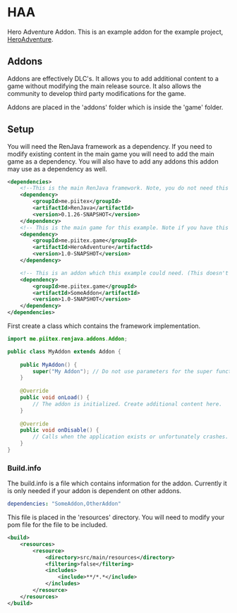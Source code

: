 # HAA
Hero Adventure Addon. This is an example addon for the example project, [HeroAdventure](https://github.com/HackusatePvP/HeroAdventure).

## Addons
Addons are effectively DLC's. It allows you to add additional content to a game without modifying the main release source.
It also allows the community to develop third party modifications for the game.

Addons are placed in the 'addons' folder which is inside the 'game' folder.

## Setup
You will need the RenJava framework as a dependency. If you need to modify existing content in the main game you will need to add the main game as a dependency.
You will also have to add any addons this addon may use as a dependency as well.
```xml
<dependencies>
    <!--This is the main RenJava framework. Note, you do not need this if your main game is a dependency.-->
    <dependency>
        <groupId>me.piitex</groupId>
        <artifactId>RenJava</artifactId>
        <version>0.1.26-SNAPSHOT</version>
    </dependency>
    <!-- This is the main game for this example. Note if you have this you do not need the dependency above.-->
    <dependency>
        <groupId>me.piitex.game</groupId>
        <artifactId>HeroAdventure</artifactId>
        <version>1.0-SNAPSHOT</version>
    </dependency>

    <!-- This is an addon which this example could need. (This doesn't actually exist) -->
    <dependency>
        <groupId>me.piitex.game</groupId>
        <artifactId>SomeAddon</artifactId>
        <version>1.0-SNAPSHOT</version>
    </dependency>
</dependencies>
```

First create a class which contains the framework implementation.

```java
import me.piitex.renjava.addons.Addon;

public class MyAddon extends Addon {
    
    public MyAddon() {
        super("My Addon"); // Do not use parameters for the super function
    }
    
    @Override
    public void onLoad() {
        // The addon is initialized. Create additional content here.
    }
    
    @Override
    public void onDisable() {
        // Calls when the application exists or unfortunately crashes.
    }
}
```

### Build.info
The build.info is a file which contains information for the addon. Currently it is only needed if your addon is dependent on other addons.
```yaml
dependencies: "SomeAddon,OtherAddon"
```
This file is placed in the 'resources' directory. You will need to modify your pom file for the file to be included.
```xml
<build>
    <resources>
        <resource>
            <directory>src/main/resources</directory>
            <filtering>false</filtering>
            <includes>
                <include>**/*.*</include>
            </includes>
        </resource>
    </resources>
</build>
```